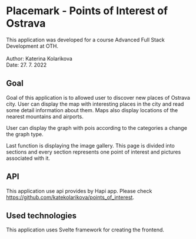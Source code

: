 # Placemark  - Points of Interest of Ostrava

This application was developed for a course Advanced Full Stack Development at OTH.<br><br>
Author: Katerina Kolarikova <br>
Date: 27. 7. 2022

## Goal 

Goal of this application is to allowed user to discover new places of Ostrava city.
User can display the map with interesting places in the city and read some detail 
information about them. Maps  also display locations of the nearest mountains
and airports.<br>

User can display the graph with pois according to the categories
a change the graph type. 

Last function is displaying the image gallery. This page is divided into sections and 
every section represents one point of interest and pictures associated with it.

## API

This application use api provides by Hapi app. Please check https://github.com/katekolarikova/points_of_interest.

## Used technologies

This application uses Svelte framework for creating the frontend. 
